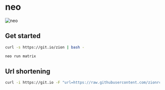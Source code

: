 # neo

![neo](https://giphy.com/embed/MgkBTmxt18lGg)

## Get started

```bash
curl -s https://git.io/zion | bash -
```

```bash
neo run matrix
```

## Url shortening

```bash
curl -i https://git.io -F "url=https://raw.githubusercontent.com/zionrc/neo/master/setup.sh" -F "code=zion"
```




